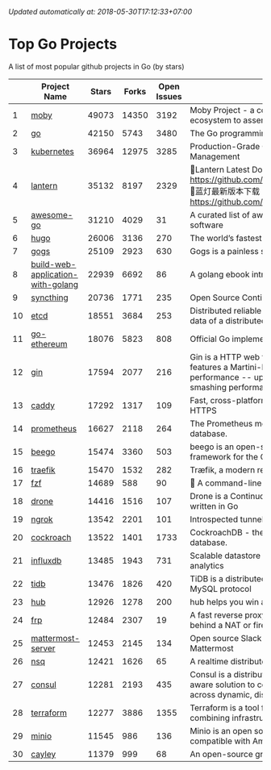 *Updated automatically at: 2018-05-30T17:12:33+07:00* 
# Top Go Projects
A list of most popular github projects in Go (by stars)

|    | Project Name | Stars | Forks | Open Issues | Description |
| -- | ------------ | ----- | ----- | ----------- | ----------- |
| 1 | [moby](https://github.com/moby/moby) | 49073 | 14350 | 3192 | Moby Project - a collaborative project for the container ecosystem to assemble container-based systems |
| 2 | [go](https://github.com/golang/go) | 42150 | 5743 | 3480 | The Go programming language |
| 3 | [kubernetes](https://github.com/kubernetes/kubernetes) | 36964 | 12975 | 3285 | Production-Grade Container Scheduling and Management |
| 4 | [lantern](https://github.com/getlantern/lantern) | 35132 | 8197 | 2329 | 🔴Lantern Latest Download https://github.com/getlantern/lantern/releases/tag/latest 🔴蓝灯最新版本下载 https://github.com/getlantern/forum/issues/833 🔴  |
| 5 | [awesome-go](https://github.com/avelino/awesome-go) | 31210 | 4029 | 31 | A curated list of awesome Go frameworks, libraries and software |
| 6 | [hugo](https://github.com/gohugoio/hugo) | 26006 | 3136 | 270 | The world’s fastest framework for building websites. |
| 7 | [gogs](https://github.com/gogs/gogs) | 25109 | 2923 | 630 | Gogs is a painless self-hosted Git service. |
| 8 | [build-web-application-with-golang](https://github.com/astaxie/build-web-application-with-golang) | 22939 | 6692 | 86 | A golang ebook intro how to build a web with golang |
| 9 | [syncthing](https://github.com/syncthing/syncthing) | 20736 | 1771 | 235 | Open Source Continuous File Synchronization |
| 10 | [etcd](https://github.com/coreos/etcd) | 18551 | 3684 | 253 | Distributed reliable key-value store for the most critical data of a distributed system |
| 11 | [go-ethereum](https://github.com/ethereum/go-ethereum) | 18076 | 5823 | 808 | Official Go implementation of the Ethereum protocol |
| 12 | [gin](https://github.com/gin-gonic/gin) | 17594 | 2077 | 216 | Gin is a HTTP web framework written in Go (Golang). It features a Martini-like API with much better performance -- up to 40 times faster. If you need smashing performance, get yourself some Gin. |
| 13 | [caddy](https://github.com/mholt/caddy) | 17292 | 1317 | 109 | Fast, cross-platform HTTP/2 web server with automatic HTTPS |
| 14 | [prometheus](https://github.com/prometheus/prometheus) | 16627 | 2118 | 264 | The Prometheus monitoring system and time series database. |
| 15 | [beego](https://github.com/astaxie/beego) | 15474 | 3360 | 503 | beego is an open-source, high-performance web framework for the Go programming language. |
| 16 | [traefik](https://github.com/containous/traefik) | 15470 | 1532 | 282 | Træfik, a modern reverse proxy |
| 17 | [fzf](https://github.com/junegunn/fzf) | 14689 | 588 | 90 | :cherry_blossom: A command-line fuzzy finder |
| 18 | [drone](https://github.com/drone/drone) | 14416 | 1516 | 107 | Drone is a Continuous Delivery platform built on Docker, written in Go |
| 19 | [ngrok](https://github.com/inconshreveable/ngrok) | 13542 | 2201 | 101 | Introspected tunnels to localhost |
| 20 | [cockroach](https://github.com/cockroachdb/cockroach) | 13522 | 1401 | 1733 | CockroachDB - the open source, cloud-native SQL database. |
| 21 | [influxdb](https://github.com/influxdata/influxdb) | 13485 | 1943 | 731 | Scalable datastore for metrics, events, and real-time analytics |
| 22 | [tidb](https://github.com/pingcap/tidb) | 13476 | 1826 | 420 | TiDB is a distributed HTAP database compatible with the MySQL protocol  |
| 23 | [hub](https://github.com/github/hub) | 12926 | 1278 | 200 | hub helps you win at git. |
| 24 | [frp](https://github.com/fatedier/frp) | 12484 | 2307 | 19 | A fast reverse proxy to help you expose a local server behind a NAT or firewall to the internet. |
| 25 | [mattermost-server](https://github.com/mattermost/mattermost-server) | 12453 | 2145 | 134 | Open source Slack-alternative in Golang and React - Mattermost |
| 26 | [nsq](https://github.com/nsqio/nsq) | 12421 | 1626 | 65 | A realtime distributed messaging platform |
| 27 | [consul](https://github.com/hashicorp/consul) | 12281 | 2193 | 435 | Consul is a distributed, highly available, and data center aware solution to connect and configure applications across dynamic, distributed infrastructure. |
| 28 | [terraform](https://github.com/hashicorp/terraform) | 12277 | 3886 | 1355 | Terraform is a tool for building, changing, and combining infrastructure safely and efficiently. |
| 29 | [minio](https://github.com/minio/minio) | 11545 | 986 | 136 | Minio is an open source object storage server compatible with Amazon S3 APIs |
| 30 | [cayley](https://github.com/cayleygraph/cayley) | 11379 | 999 | 68 | An open-source graph database |
